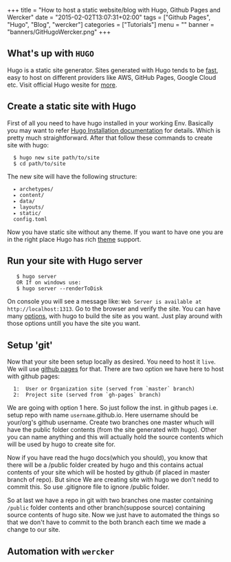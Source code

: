 +++
title = "How to host a static website/blog with Hugo, Github Pages and Wercker"
date = "2015-02-02T13:07:31+02:00"
tags = ["Github Pages", "Hugo", "Blog", "wercker"]
categories = ["Tutorials"]
menu = ""
banner = "banners/GitHugoWercker.png"
+++

## What's up with `HUGO`
Hugo is a static site generator. Sites generated with Hugo tends to be [fast](https://youtu.be/CdiDYZ51a2o), easy to host on different providers like AWS, GitHub Pages, Google Cloud etc. Visit official Hugo wesite for [more](https://gohugo.io/overview/introduction/).

## Create a static site with Hugo
First of all you need to have hugo installed in your working Env. Basically you may want to refer [Hugo Installation documentation](https://gohugo.io/overview/installing/) for details. Which is pretty much straightforward.
After that follow these commands to create site with hugo:

      $ hugo new site path/to/site
      $ cd path/to/site
The new site will have the following structure:

      ▸ archetypes/
      ▸ content/
      ▸ data/
      ▸ layouts/
      ▸ static/
      config.toml

Now you have static site without any theme. If you want to have one you are in the right place Hugo has rich [theme](https://gohugo.io/themes/overview/) support.

## Run your site with Hugo server
       $ hugo server
       OR If on windows use:
       $ hugo server --renderToDisk

On console you will see a message like: `Web Server is available at http://localhost:1313`.
Go to the browser and verify the site.
You can have many [options](http://gohugo.io/overview/quickstart/#step-7-have-fun), with hugo to build the site as you want. Just play around with those options untill you have the site you want.

## Setup 'git'
Now that your site been setup locally as desired. You need to host it `live`. We will use [github pages](https://pages.github.com/) for that.
There are two option we have here to host with github pages:

      1:  User or Organization site (served from `master` branch)
      2:  Project site (served from `gh-pages` branch)

We are going with option 1 here. So just follow the inst. in github pages i.e. setup repo with name `username`.github.io.
Here username should be your/org's github username.
Create two branches one master whuch will have the public folder contents (from the site generated with hugo).
Other you can name anything and this will actually hold the source contents which will be used by hugo to create site for.

Now if you have read the hugo docs(which you should), you know that there will be a /public folder created by hugo and this contains actual contents of your site which will be hosted by github (if placed in master branch of repo). But since We are 
creating site with hugo we don't  nedd to commit this. So use .gitignore file to ignore /public folder.

So at last we have a repo in git with two branches one master containing `/public` folder contents and other branch(suppose source) containing source contents of hugo site. Now we just have to automated the things so that we don't have to commit to the both branch each time we made a change to our site.

## Automation with `wercker`
